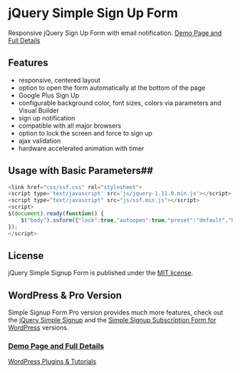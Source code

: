 # jQuery Simple Sign Up Form

Responsive jQuery Sign Up Form with email notification. [Demo Page and Full Details](http://pantherius.com/free-jquery-wordpress-signup-form)

## Features ##
* responsive, centered layout
* option to open the form automatically at the bottom of the page
* Google Plus Sign Up
* configurable background color, font sizes, colors via parameters and Visual Builder
* sign up notification
* compatible with all major browsers
* option to lock the screen and force to sign up
* ajax validation
* hardware accelerated animation with timer

## Usage with Basic Parameters##
```javascript
<link href="css/ssf.css" rel="stylesheet">
<script type='text/javascript' src='js/jquery-1.11.0.min.js'></script>
<script type="text/javascript" src="js/ssf.min.js"></script>
<script>
$(document).ready(function() {									
	$("body").ssform({"lock":true,"autoopen":true,"preset":"default","hideclose":false,"closewithlayer":true,"timer":2000});
});
</script>
```

## License ##

jQuery Simple Signup Form is published under the [MIT license](http://www.opensource.org/licenses/mit-license).

## WordPress & Pro Version ##

Simple Signup Form Pro version provides much more features, check out the [jQuery Simple Signup](http://codecanyon.net/item/simple-subscription-popupjquery-email-signup-form/7301421?ref=pantherius) and the [Simple Signup Subscription Form for WordPress](http://codecanyon.net/item/simple-signup-wordpress-email-subscription-form/7644126?ref=pantherius) versions.

### [Demo Page and Full Details](http://pantherius.com/free-jquery-wordpress-signup-form) ###
[WordPress Plugins & Tutorials](http://innovativeplugins.com)